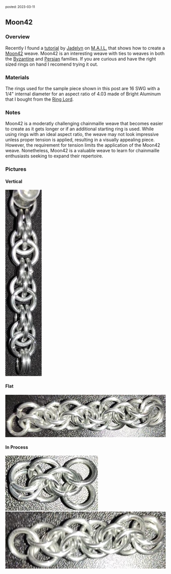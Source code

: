 <font size=1> posted: 2023-03-11 </font>

## Moon42

### Overview

Recently I found a [tutorial](https://www.mailleartisans.org/articles/articledisplay.php?key=652) by [Jadelyn](https://www.mailleartisans.org/members/memberdisplay.php?key=19519) on [M.A.I.L.](https://www.mailleartisans.org/) that shows how to create a [Moon42](https://www.mailleartisans.org/weaves/weavedisplay.php?key=1119) weave. Moon42 is an interesting weave with ties to weaves in both the [Byzantine](Byzantine.md) and [Persian](https://www.mailleartisans.org/weaves/weavedisplay.php?key=44) families. If you are curious and have the right sized rings on hand I recomend trying it out.


### Materials

The rings used for the sample piece shown in this post are 16 SWG with a 1/4" internal diameter for an aspect ratio of 4.03 made of Bright Aluminum that I bought from the [Ring Lord](https://theringlord.com/).


### Notes

Moon42 is a moderatly challenging chainmaille weave that becomes easier to create as it gets longer or if an additional starting ring is used. While using rings with an ideal aspect ratio, the weave may not look impressive unless proper tension is applied, resulting in a visually appealing piece. However, the requirement for tension limits the application of the Moon42 weave.  Nonetheless, Moon42 is a valuable weave to learn for chainmaille enthusiasts seeking to expand their repertoire.

### Pictures

#### Vertical

<img src="../assets/images/chainmail/moon42/moon42_vertical.jpg">

#### Flat

<img src="../assets/images/chainmail/moon42/moon42_flat.jpg">

#### In Process

<img src="../assets/images/chainmail/moon42/moon42_step_01.jpg">

<br>

<img src="../assets/images/chainmail/moon42/moon42_step_02.jpg">